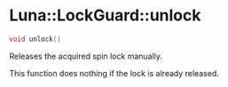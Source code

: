 # Luna::LockGuard::unlock

```c++
void unlock()
```

Releases the acquired spin lock manually. 

This function does nothing if the lock is already released. 

